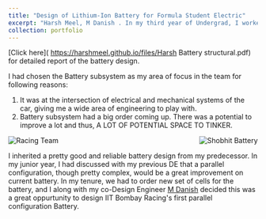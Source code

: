 ```yaml
---
title: "Design of Lithium-Ion Battery for Formula Student Electric"
excerpt: "Harsh Meel, M Danish . In my third year of Undergrad, I worked in capacity of Mechanical Design Engineer for [IIT Bombay Racing](https://www.iitbracing.org/). The team builds a battery run fomula style car from scratch in a year and runs it at Formula Student UK, a international student competition, where we Won in Design Event 2021. <br/><img src='/images/battery stack.JPG'>"
collection: portfolio
---
```

[Click here]( https://harshmeel.github.io/files/Harsh Battery structural.pdf) for detailed report of the battery design.

I had chosen the Battery subsystem as my area of focus in the team for following reasons:
1. It was at the intersection of electrical and mechanical systems of the car, giving me a wide area of engineering to play with.
2. Battery subsystem had a big order coming up. There was a potential to improve a lot and thus, A LOT OF POTENTIAL SPACE TO TINKER.

<div style="display: flex; justify-content: space-between; align-items: center;">
  <img src="/images/racing_team.jpg" alt="Racing Team" style="max-width: 45%; margin-right: 5px;">
  <img src="/images/shobhit_battery.jpg" alt="Shobhit Battery" style="max-width: 45%; margin-left: 5px;">
</div>

I inherited a pretty good and reliable battery design from my predecessor. In my junior year, I had discussed with my previous DE that a parallel configuration, though pretty complex, would be a great improvement on current battery.
In my tenure, we had to order new set of cells for the battery, and I along with my co-Design Engineer [M Danish](https://www.linkedin.com/in/danish-m-444848198/) decided this was a great oppurtunity to design IIT Bombay Racing's first parallel configuration Battery.


